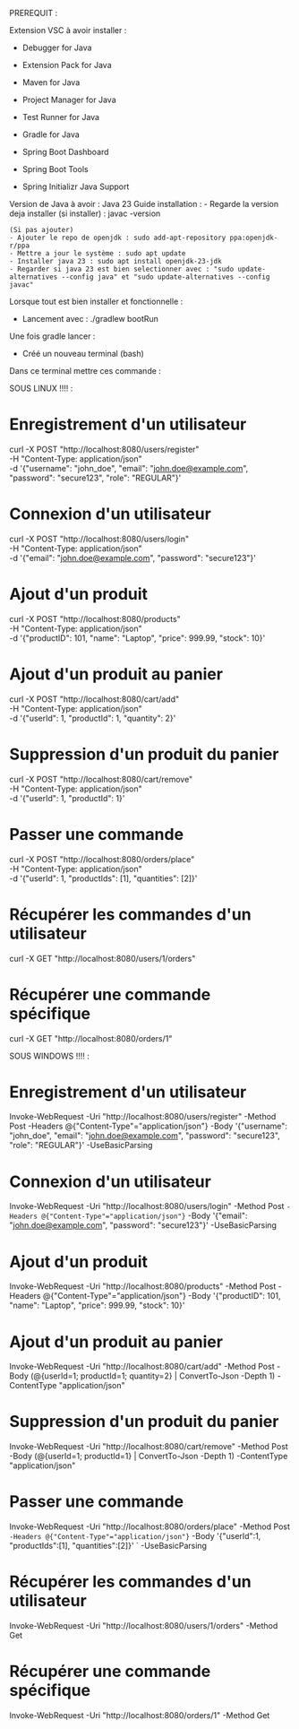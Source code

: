 PREREQUIT :

Extension VSC à avoir installer :
- Debugger for Java
- Extension Pack for Java
- Maven for Java
- Project Manager for Java
- Test Runner for Java

- Gradle for Java

- Spring Boot Dashboard
- Spring Boot Tools
- Spring Initializr Java Support

Version de Java à avoir : Java 23
    Guide installation :
    - Regarde la version deja installer (si installer) : javac -version

    (Si pas ajouter)
    - Ajouter le repo de openjdk : sudo add-apt-repository ppa:openjdk-r/ppa
    - Mettre a jour le système : sudo apt update
    - Installer java 23 : sudo apt install openjdk-23-jdk
    - Regarder si java 23 est bien selectionner avec : "sudo update-alternatives --config java" et "sudo update-alternatives --config javac"

Lorsque tout est bien installer et fonctionnelle :

- Lancement avec : ./gradlew bootRun

Une fois gradle lancer :
- Créé un nouveau terminal (bash)

Dans ce terminal mettre ces commande :

SOUS LINUX !!!! :
# Enregistrement d'un utilisateur
curl -X POST "http://localhost:8080/users/register" \
     -H "Content-Type: application/json" \
     -d '{"username": "john_doe", "email": "john.doe@example.com", "password": "secure123", "role": "REGULAR"}'

# Connexion d'un utilisateur
curl -X POST "http://localhost:8080/users/login" \
     -H "Content-Type: application/json" \
     -d '{"email": "john.doe@example.com", "password": "secure123"}'

# Ajout d'un produit
curl -X POST "http://localhost:8080/products" \
     -H "Content-Type: application/json" \
     -d '{"productID": 101, "name": "Laptop", "price": 999.99, "stock": 10}'

# Ajout d'un produit au panier
curl -X POST "http://localhost:8080/cart/add" \
     -H "Content-Type: application/json" \
     -d '{"userId": 1, "productId": 1, "quantity": 2}'

# Suppression d'un produit du panier
curl -X POST "http://localhost:8080/cart/remove" \
     -H "Content-Type: application/json" \
     -d '{"userId": 1, "productId": 1}'

# Passer une commande
curl -X POST "http://localhost:8080/orders/place" \
     -H "Content-Type: application/json" \
     -d '{"userId": 1, "productIds": [1], "quantities": [2]}'

# Récupérer les commandes d'un utilisateur
curl -X GET "http://localhost:8080/users/1/orders"

# Récupérer une commande spécifique
curl -X GET "http://localhost:8080/orders/1"



SOUS WINDOWS !!!! :
# Enregistrement d'un utilisateur
 Invoke-WebRequest -Uri "http://localhost:8080/users/register" -Method Post -Headers @{"Content-Type"="application/json"} -Body '{"username": "john_doe", "email": "john.doe@example.com", "password": "secure123", "role": "REGULAR"}' -UseBasicParsing

# Connexion d'un utilisateur
 Invoke-WebRequest -Uri "http://localhost:8080/users/login" -Method Post `
-Headers @{"Content-Type"="application/json"} `
-Body '{"email": "john.doe@example.com", "password": "secure123"}' -UseBasicParsing

# Ajout d'un produit
Invoke-WebRequest -Uri "http://localhost:8080/products" -Method Post -Headers @{"Content-Type"="application/json"} -Body '{"productID": 101, "name": "Laptop", "price": 999.99, "stock": 10}'

# Ajout d'un produit au panier
Invoke-WebRequest -Uri "http://localhost:8080/cart/add" -Method Post -Body (@{userId=1;
 productId=1; quantity=2} | ConvertTo-Json -Depth 1) -ContentType "application/json"

# Suppression d'un produit du panier
Invoke-WebRequest -Uri "http://localhost:8080/cart/remove" -Method Post -Body (@{userId=1; productId=1} | ConvertTo-Json -Depth 1) -ContentType "application/json"

# Passer une commande
Invoke-WebRequest -Uri "http://localhost:8080/orders/place" -Method Post `            
-Headers @{"Content-Type"="application/json"} `
-Body '{"userId":1, "productIds":[1], "quantities":[2]}' `
-UseBasicParsing

# Récupérer les commandes d'un utilisateur
Invoke-WebRequest -Uri "http://localhost:8080/users/1/orders" -Method Get

# Récupérer une commande spécifique
Invoke-WebRequest -Uri "http://localhost:8080/orders/1" -Method Get